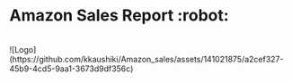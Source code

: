 <h1>Amazon Sales Report :robot:	</h1>
<br>
![Logo](https://github.com/kkaushiki/Amazon_sales/assets/141021875/a2cef327-45b9-4cd5-9aa1-3673d9df356c)

